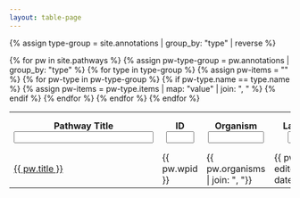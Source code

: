 ```yaml
---
layout: table-page
---
```


{% assign type-group = site.annotations | group_by: "type" | reverse %}
<div class="table-responsive-sm">
<table  class="table table-sm" id="myTable">
  <col style="width:500px" />
  <col style="width:75px" />
  <col style="width:auto" />
  <col style="width:120px" />
  <th>Pathway Title
  <!-- NOTE: SORT IS TOO SLOW FOR FULL TABLE -->
  <span id="sortable" onclick="sortTable(0)" title="Sort by title" style="color: #666;"><i class="fa fa-sort"></i></span>
  <br /><input type="text" id="0" style="width:250px;" onkeyup="filterTable()"></th>
  <th>ID
  <span id="sortable" onclick="sortTable(1)" title="Sort by ID" style="color: #666;"><i class="fa fa-sort"></i></span>
  <br /><input type="text" id="1" style="width:50px;" onkeyup="filterTable()"></th>
  <th>Organism
  <span id="sortable" onclick="sortTable(2)" title="Sort by organism" style="color: #666;"><i class="fa fa-sort"></i></span>
  <br /><input type="text" id="2" style="width:100px;" onkeyup="filterTable()"></th>
  <th>Last Edited
  <span id="sortable" onclick="sortTable(3)" title="Sort by last edited date" style="color: #666;"><i class="fa fa-sort"></i></span>
  <br /><input type="text" id="3" style="width:70px;" onkeyup="filterTable()"></th>
  <th>Communities
  <span id="sortable" onclick="sortTable(4)" title="Sort by communities" style="color: #666;"><i class="fa fa-sort"></i></span>
  <br /><input type="text" id="4" style="width:100px;" onkeyup="filterTable()"></th>
  <th>Pathway Terms
  <span id="sortable" onclick="sortTable(5)" title="Sort by pathway ontology terms" style="color: #666;"><i class="fa fa-sort"></i></span>
  <br /><input type="text" id="5" style="width:100px;" onkeyup="filterTable()"></th>
  <th>Disease Terms
  <span id="sortable" onclick="sortTable(6)" title="Sort by disease ontology terms" style="color: #666;"><i class="fa fa-sort"></i></span>
  <br /><input type="text" id="6" style="width:100px;" onkeyup="filterTable()"></th>
  <th>Cell Types
  <span id="sortable" onclick="sortTable(7)" title="Sort by cell type ontology terms" style="color: #666;"><i class="fa fa-sort"></i></span>
  <br /><input type="text" id="7" style="width:100px;" onkeyup="filterTable()"></th>
  {% for pw in site.pathways %}
  {% assign pw-type-group = pw.annotations | group_by: "type" %}
  <tr>
    <td title="{{ pw.title }}" style="overflow: hidden; max-height: 50px; white-space: nowrap; text-overflow: ellipsis;">
      <a href="{{ pw.url }}">{{ pw.title }}</a>
    </td>
    <td>{{ pw.wpid }}</td>
    <td title="{{ pw.organisms | join: ", "}}">{{ pw.organisms | join: ", "}}</td>
    <td>{{ pw.last-edited | date_to_string}}</td>
    <td title="{{ pw.communities | join: ", "}}">{{ pw.communities | join: ", "}}</td>
    {% for type in type-group %}  
      {% assign pw-items = "" %}
      {% for pw-type in pw-type-group %}
        {% if pw-type.name == type.name %}
          {% assign pw-items = pw-type.items | map: "value" | join: ", " %}
        {% endif %}
      {% endfor %}
      <td title="{{ pw-items }}">
      <div style="overflow: hidden; max-height: 50px; white-space: nowrap; text-overflow: ellipsis;">
      {{ pw-items }}
      </div>
      </td>
    {% endfor %}
  </tr>
  {% endfor %}
</table>
</div>

<script>
// Declare one-time variables
var table = document.getElementById("myTable");
var tr = table.getElementsByTagName("tr");
var sortSpans = document.getElementsByClassName("fa-sort");
countVisibleRows()

function showhideSort(spans, state){
  for (var i=0; i< spans.length; i++){
    spans[i].style.display= state; 
  }
}


// Assume filter input ids are incrementing numbers as Strings
var numCols = table.rows[0].cells.length;
var fils = {}
for (var c=0; c < numCols; c++){
  fils[c.toString()] = c;
}

function filterTable() {
  // Declare variables
  var activeFils, emptyFils, input, filter, td, i, txtValue;
  activeFils = [];
  emptyFils = [];

  // Define empty and active filter sets
  Object.keys(fils).forEach(key => {
    input = document.getElementById(key);
    filter = input.value.toUpperCase();
    if (filter.length > 0){
      activeFils.push(key);
    } else {
      emptyFils.push(key);
    }
  });

  // Loop through all table rows
  for (i = 0; i < tr.length; i++) {
    // Loop through column filters
    if(emptyFils.length > 0) {
      // Show all rows if an column filter is empty 
      tr[i].style.display = "";
    }
    // Loop through active column filters
    activeFils.forEach(key => {
      input = document.getElementById(key);
      filter = input.value.toUpperCase();
      td = tr[i].getElementsByTagName("td")[fils[key]];
      if (td) {
        txtValue = td.textContent || td.innerText;
        if (txtValue.toUpperCase().indexOf(filter) !== -1 
        && tr[i].style.display != "none") {
          // Show those that match the filter and aren't already hidden
          tr[i].style.display = "";
        } else {
          // Hide those that don't match the filter
          tr[i].style.display = "none";
        }
      } 
    });
  }
  countVisibleRows();
}

function countVisibleRows() {
  var rows = table.rows;
  var z = 0;
  var sort = true;
  for (var q = 1; q < rows.length; q++) {
    if (rows[q].style.display == ""){ //visible row
      z++;
      if (z > 100){ // SORT THRESHOLD
        sort = false;
        break;
      }
    }
  }
  if (sort){
    showhideSort(sortSpans, '');
  } else {
    showhideSort(sortSpans, 'none');
  }
}

// NOTE: TOO SLOW FOR FULL TABLE
function sortTable(n) {
  var table, rows, switching, q ,r, x, y, shouldSwitch, dir, switchcount = 0;
  var visibleRows = [];
  table = document.getElementById("myTable");
  switching = true;
  dir = "asc";
  rows = table.rows;
  /* Collect visible rows (except the
  first, which contains table headers) */
  for (q = 1; q < rows.length; q++) {
    if (rows[q].style.display == ""){ //visible row
      visibleRows.push(q);
    }
  }
  while (switching) {
    switching = false;
    /* Loop through all VISIBLE table rows (+1) */
    for (r = 0; r < (visibleRows.length - 1); r++) {
      shouldSwitch = false;
      /* Get the two elements you want to compare,
      one from current row and one from the next: */
      x = rows[visibleRows[r]].getElementsByTagName("TD")[n];
      y = rows[visibleRows[r + 1]].getElementsByTagName("TD")[n];
      /* Check if the two rows should switch place,
      based on the direction, asc or desc: */
      if (dir == "asc") {
        if (n == 3){ // Date
          if (new Date(x.innerHTML) > new Date(y.innerHTML)) {
            shouldSwitch = true;
            break;
          }
        } else if (n == 0) { // hyperlinked title
          if (x.innerHTML.toLowerCase().split(">")[1] > y.innerHTML.toLowerCase().split(">")[1]) {
            shouldSwitch = true;
            break;
          }
        } else { // all other columns
          if (x.innerHTML.toLowerCase() > y.innerHTML.toLowerCase()) {
            shouldSwitch = true;
            break;
          }
        }
      } else if (dir == "desc") {
        if (n == 3){ // Date
          if (new Date(x.innerHTML) < new Date(y.innerHTML)) {
            shouldSwitch = true;
            break;
          }
        } else if (n == 0) { // hyperlinked title
          if (x.innerHTML.toLowerCase().split(">")[1] < y.innerHTML.toLowerCase().split(">")[1]) {
            shouldSwitch = true;
            break;
          }
        } else {
          if (x.innerHTML.toLowerCase() < y.innerHTML.toLowerCase()) {
            shouldSwitch = true;
            break;
          }
        }
      }
    }
    if (shouldSwitch) {
      rows[visibleRows[r]].parentNode.insertBefore(rows[visibleRows[r + 1]], rows[visibleRows[r]]);
      switching = true;
      switchcount ++;
      // recollect visible rows
      visibleRows = [];
      for (q = 1; q < rows.length; q++) {
        if (rows[q].style.display == ""){ //visible row
          visibleRows.push(q);
        }
      }
    } else {
      if (switchcount == 0 && dir == "asc") {
        dir = "desc";
        switching = true;
      }
    }
  }
}
</script>